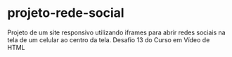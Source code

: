 # projeto-rede-social
 Projeto de um site responsivo utilizando iframes para abrir redes sociais na tela de um celular ao centro da tela. Desafio 13 do Curso em Vídeo de HTML
